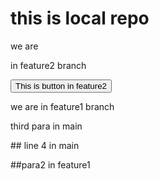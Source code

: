# this is local repo

<p>we are</p>
<p>in feature2 branch</p>
<button>This is button in feature2</button>

<p>we are in feature1 branch</p>
<p>third para in main</p>
## line 4 in main

##para2 in feature1